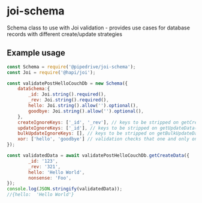 # joi-schema
Schema class to use with Joi validation - provides use cases for database records with different create/update strategies

## Example usage

```js
const Schema = require('@pipedrive/joi-schema');
const Joi = require('@hapi/joi');

const validatePostHelloCouchDb = new Schema({
    dataSchema:{
        _id: Joi.string().required(),
        _rev: Joi.string().required(),
        hello: Joi.string().allow('').optional(),
        goodbye: Joi.string().allow('').optional(),
    },
    createIgnoreKeys: ['_id', '_rev'], // keys to be stripped on getCreateData() call
    updateIgnoreKeys: ['_id'], // keys to be stripped on getUpdateData() call
    bulkUpdateIgnoreKeys: [], // keys to be stripped on getBulkUpdateData() call
    xor: ['hello', 'goodbye'] // validation checks that one and only one of the xor keys is present
});

const validatedData = await validatePostHelloCouchDb.getCreateData({
        _id: '123',
        _rev: '321',
        hello: 'Hello World',
        nonsense: 'Foo',
});
console.log(JSON.stringify(validatedData));
//{hello:  'Hello World'}

```
